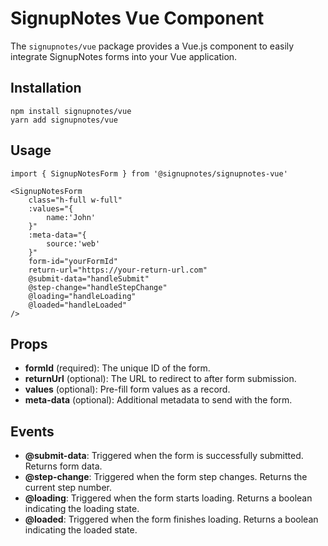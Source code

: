 #  SignupNotes Vue Component

The `signupnotes/vue` package provides a Vue.js component to easily integrate SignupNotes forms into your Vue application.


## Installation

    npm install signupnotes/vue
    yarn add signupnotes/vue

## Usage

    import { SignupNotesForm } from '@signupnotes/signupnotes-vue'
	
    <SignupNotesForm
		class="h-full w-full"
		:values="{
			name:'John'
		}"
		:meta-data="{
			source:'web'
		}"
		form-id="yourFormId"
		return-url="https://your-return-url.com"
		@submit-data="handleSubmit"
		@step-change="handleStepChange"
		@loading="handleLoading"
		@loaded="handleLoaded"
	/>

## Props

-   **formId** (required): The unique ID of the form.
-   **returnUrl** (optional): The URL to redirect to after form submission.
-   **values** (optional): Pre-fill form values as a record.
-   **meta-data** (optional): Additional metadata to send with the form.

## Events
-   **@submit-data**: Triggered when the form is successfully submitted. Returns form data.
-   **@step-change**: Triggered when the form step changes. Returns the current step number.
-   **@loading**: Triggered when the form starts loading. Returns a boolean indicating the loading state.
-   **@loaded**: Triggered when the form finishes loading. Returns a boolean indicating the loaded state.
